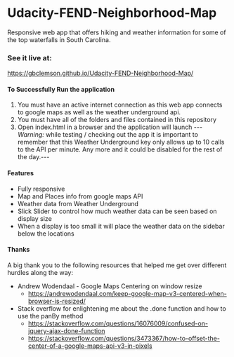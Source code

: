 # Udacity-FEND-Neighborhood-Map
Responsive web app that offers hiking and weather information for some of the top waterfalls in South Carolina.

### See it live at: ###
https://gbclemson.github.io/Udacity-FEND-Neighborhood-Map/

#### To Successfully Run the application ####
1. You must have an active internet connection as this web app connects to google maps as well as the weather underground api.
2. You must have all of the folders and files contained in this repository
3. Open index.html in a browser and the application will launch
--- _Warning:_ while testing / checking out the app it is important to remember that this Weather Underground key only allows up to 10 calls to the API per minute. Any more and it could be disabled for the rest of the day.---

#### Features ####
* Fully responsive
* Map and Places info from google maps API 
* Weather data from Weather Underground
* Slick Slider to control how much weather data can be seen based on display size
* When a display is too small it will place the weather data on the sidebar below the locations

#### Thanks ####
A big thank you to the following resources that helped me get over different hurdles along the way:

* Andrew Wodendaal - Google Maps Centering on window resize
  * https://andrewodendaal.com/keep-google-map-v3-centered-when-browser-is-resized/
* Stack overflow for enlightening me about the .done function and how to use the panBy method
  * https://stackoverflow.com/questions/16076009/confused-on-jquery-ajax-done-function
  * https://stackoverflow.com/questions/3473367/how-to-offset-the-center-of-a-google-maps-api-v3-in-pixels

